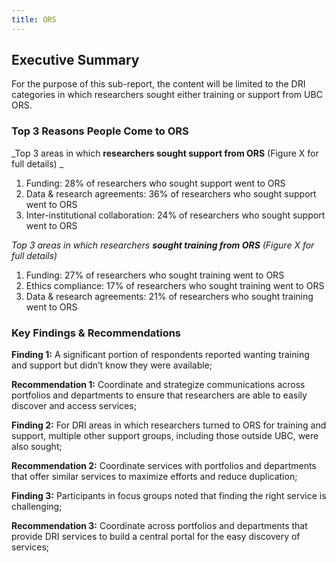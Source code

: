 ```yaml
---
title: ORS
---
```


## Executive Summary
For the purpose of this sub-report, the content will be limited to the DRI categories in which researchers sought either training or support from UBC ORS.       

### Top 3 Reasons People Come to ORS

_Top 3 areas in which **researchers sought support from ORS** (Figure X for full details) _

1. Funding: 28% of researchers who sought support went to ORS 
2. Data & research agreements: 36% of researchers who sought support went to ORS 
3. Inter-institutional collaboration: 24% of researchers who sought support went to ORS 

_Top 3 areas in which researchers **sought training from ORS** (Figure X for full details)_ 

1. Funding: 27% of researchers who sought training went to ORS 
2. Ethics compliance: 17% of researchers who sought training went to ORS 
3. Data & research agreements: 21% of researchers who sought training went to ORS 

### Key Findings & Recommendations

**Finding 1:** A significant portion of respondents reported wanting training and support but didn’t know they were available; 

**Recommendation 1:**  Coordinate and strategize communications across portfolios and departments to ensure that researchers are able to easily discover and access services; 


**Finding 2:** For DRI areas in which researchers turned to ORS for training and support, multiple other support groups, including those outside UBC, were also sought; 

**Recommendation 2:** Coordinate services with portfolios and departments that offer similar services to maximize efforts and reduce duplication; 


**Finding 3:** Participants in focus groups noted that finding the right service is challenging; 

**Recommendation 3:** Coordinate across portfolios and departments that provide DRI services to build a central portal for the easy discovery of services; 
